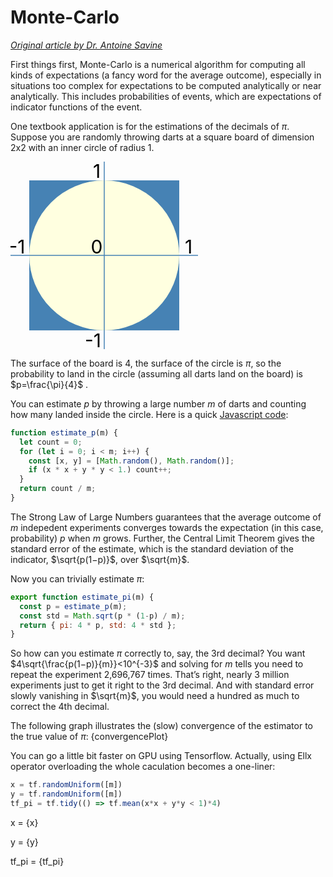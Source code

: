 # Monte-Carlo

*[Original article by Dr. Antoine Savine](https://www.quora.com/What-are-Monte-Carlos-applications-on-finance)*

First things first, Monte-Carlo is a numerical algorithm for computing all kinds of expectations (a fancy word for the average outcome), especially in situations too complex for expectations to be computed analytically or near analytically. This includes probabilities of events, which are expectations of indicator functions of the event.

One textbook application is for the estimations of the decimals of $\pi$. Suppose you are randomly throwing darts at a square board of dimension 2x2 with an inner circle of radius 1.

<svg
  width="300px"
  height="300px"
  viewBox="-100 -100 200 200"
  xmlns="http://www.w3.org/2000/svg">
  <rect x="-80" y="-80" width="80%" height="80%" fill="SteelBlue"/>
  <circle cx="0" cy="0" r="80" fill="LightYellow" />
  <line x1="0" y1="-100" x2="0" y2="100" stroke="SteelBlue" />
  <line x1="-100" y1="0" x2="100" y2="0" stroke="SteelBlue" />
  <text x="-12" y="98" font-size="20" text-anchor="middle" fill="black">-1</text>
  <text x="-8" y="-83" font-size="20" text-anchor="middle" fill="black">1</text>
  <text x="-93" y="-2" font-size="20" text-anchor="middle" fill="black">-1</text>
  <text x="90" y="-2" font-size="20" text-anchor="middle" fill="black">1</text>
  <text x="-8" y="-2" font-size="20" text-anchor="middle" fill="black">0</text>
</svg>

The surface of the board is $4$, the surface of the circle is $\pi$, so the probability to land in the circle (assuming all darts land on the board) is $p=\frac{\pi}{4}$ .

You can estimate $p$ by throwing a large number $m$ of darts and counting how many landed inside the circle. Here is a quick [Javascript code](/dmaevsky/monte-carlo/index.js):
```javascript
function estimate_p(m) {
  let count = 0;
  for (let i = 0; i < m; i++) {
    const [x, y] = [Math.random(), Math.random()];
    if (x * x + y * y < 1.) count++;
  }
  return count / m;
}
```
The Strong Law of Large Numbers guarantees that the average outcome of $m$ indepedent experiments converges towards the expectation (in this case, probability) $p$ when $m$ grows. Further, the Central Limit Theorem gives the standard error of the estimate, which is the standard deviation of the indicator, $\sqrt{p(1−p)}$, over  $\sqrt{m}$.

Now you can trivially estimate $\pi$:
```javascript
export function estimate_pi(m) {
  const p = estimate_p(m);
  const std = Math.sqrt(p * (1-p) / m);
  return { pi: 4 * p, std: 4 * std };
}
```
So how can you estimate $\pi$ correctly to, say, the 3rd decimal? You want $4\sqrt{\frac{p(1−p)}{m}}<10^{-3}$ and solving for $m$ tells you need to repeat the experiment 2,696,767 times. That’s right, nearly 3 million experiments just to get it right to the 3rd decimal. And with standard error slowly vanishing in $\sqrt{m}$, you would need a hundred as much to correct the 4th decimal.

The following graph illustrates the (slow) convergence of the estimator to the true value of $\pi$:
{convergencePlot}

You can go a little bit faster on GPU using Tensorflow. Actually, using Ellx operator overloading the whole caculation becomes a one-liner:
```javascript
x = tf.randomUniform([m])
y = tf.randomUniform([m])
tf_pi = tf.tidy(() => tf.mean(x*x + y*y < 1)*4)
```
x = {x}

y = {y}

tf_pi = {tf_pi}
